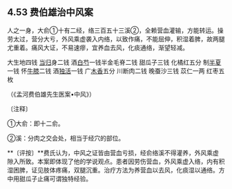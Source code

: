 ## 4.53 费伯雄治中风案

人之一身，大俞①十有二经，络三百五十三溪②，全赖营血灌输，方能转运。操劳太过，营分大亏，外风乘虚袭入内络，以致作痛，不能屈伸，积湿着脾，故两腿尤重着。痛风大证，不易速瘳，宜养血去风，化痰通络，渐望轻减。

大生地四钱 [当归](https://www.gmzyjc.com/read/bc/bc17-0.3.3.0.0.md)身二钱 酒[白芍](https://www.gmzyjc.com/read/bc/bc17-0.3.4.0.0.md)一钱半金毛脊二钱 甜瓜子三钱 化橘红五分 制[半夏](https://www.gmzyjc.com/read/bc/bc16-0.1.1.0.0.md)一钱 怀[牛膝](https://www.gmzyjc.com/read/bc/bc12-0.0.21.0.0.md)二钱 酒[独活](https://www.gmzyjc.com/read/bc/bc06-0.0.1.0.0.md)一钱   广[木香](https://www.gmzyjc.com/read/bc/bc11-0.0.5.0.0.md)五分 川断肉二钱 晚蚕沙三钱 苡仁一两 红枣五枚

（《孟河费伯雄先生医案•中风》）

〔注释〕

①大俞：即十二俞。

②溪：分肉之交会处，相当于经穴的部位。

**〔评按〕**费氏认为，中风之证皆由营血亏损，经俞络溪不得灌养，外风乘虚隙入所致。本案即体现了他的学说观点。患者因劳伤营血，外风乘虚入络，内有积湿困脾，证见肢体疼痛，双腿沉重。治疗方法为养营血以去风，化痰湿以通络。方中用甜瓜子止痛可谓独特经验。
